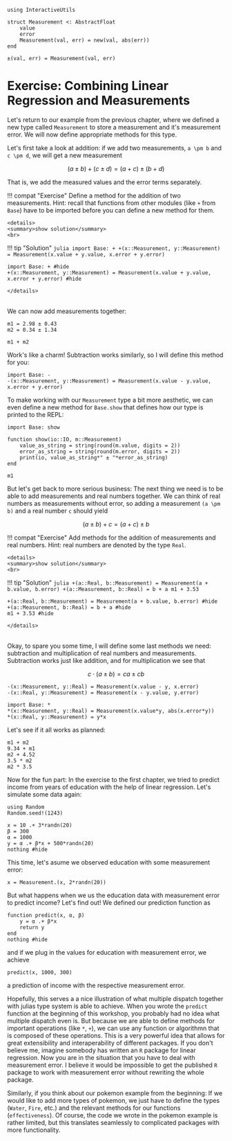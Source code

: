 ```@setup exercise_dispatch
using InteractiveUtils

struct Measurement <: AbstractFloat
    value
    error
    Measurement(val, err) = new(val, abs(err))
end

±(val, err) = Measurement(val, err)
```

# Exercise: Combining Linear Regression and Measurements

Let's return to our example from the previous chapter, where we defined a new type called `Measurement` to store a measurement and it's measurement error.
We will now define appropriate methods for this type.

Let's first take a look at addition: if we add two measurements, ``a \pm b`` and ``c \pm d``, we will get a new measurement
```math
(a \pm b) + (c \pm d) = (a + c) \pm (b + d)
```
That is, we add the measured values and the error terms separately.

!!! compat "Exercise"
    Define a method for the addition of two measurements.
    Hint: recall that functions from other modules (like `+` from `Base`) have to be imported before you can define a new method for them.

```@raw html
<details>
<summary>show solution</summary>
<br>
```
!!! tip "Solution"
    ```julia
    import Base: +
    +(x::Measurement, y::Measurement) = Measurement(x.value + y.value, x.error + y.error)
    ```
```@example exercise_dispatch
import Base: + #hide
+(x::Measurement, y::Measurement) = Measurement(x.value + y.value, x.error + y.error) #hide
```
```@raw html
</details>
```
\
We can now add measurements together:

```@example exercise_dispatch
m1 = 2.98 ± 0.43
m2 = 0.34 ± 1.34

m1 + m2
```

Work's like a charm!
Subtraction works similarly, so I will define this method for you:
```@example exercise_dispatch
import Base: -
-(x::Measurement, y::Measurement) = Measurement(x.value - y.value, x.error + y.error)
```

To make working with our `Measurement` type a bit more aesthetic, we can even define a new method for `Base.show` that defines how our type is printed to the REPL:

```@example exercise_dispatch
import Base: show

function show(io::IO, m::Measurement)
    value_as_string = string(round(m.value, digits = 2))
    error_as_string = string(round(m.error, digits = 2))
    print(io, value_as_string*" ± "*error_as_string)
end

m1
```
But let's get back to more serious business: The next thing we need is to be able to add measurements and real numbers together.
We can think of real numbers as measurements without error, so adding a measurement ``(a \pm b)`` and a real number ``c`` should yield

```math
(a \pm b) + c = (a + c) \pm b 
```

!!! compat "Exercise"
    Add methods for the addition of measurements and real numbers.
    Hint: real numbers are denoted by the type `Real`.

```@raw html
<details>
<summary>show solution</summary>
<br>
```
!!! tip "Solution"
    ```julia
    +(a::Real, b::Measurement) = Measurement(a + b.value, b.error)
    +(a::Measurement, b::Real) = b + a
    m1 + 3.53
    ```
```@example exercise_dispatch
+(a::Real, b::Measurement) = Measurement(a + b.value, b.error) #hide
+(a::Measurement, b::Real) = b + a #hide
m1 + 3.53 #hide
```
```@raw html
</details>
```
\
Okay, to spare you some time, I will define some last methods we need: subtraction and multiplication of real numbers and measurements. 
Subtraction works just like addition, and for multiplication we see that

```math
c \cdot (a \pm b) = ca \pm cb
```

```@example exercise_dispatch
-(x::Measurement, y::Real) = Measurement(x.value - y, x.error)
-(x::Real, y::Measurement) = Measurement(x - y.value, y.error)

import Base: *
*(x::Measurement, y::Real) = Measurement(x.value*y, abs(x.error*y))
*(x::Real, y::Measurement) = y*x
```

Let's see if it all works as planned:
```@example exercise_dispatch
m1 + m2
9.34 + m1
m2 + 4.52
3.5 * m2
m2 * 3.5
```

Now for the fun part: 
In the exercise to the first chapter, we tried to predict income from years of education with the help of linear regression.
Let's simulate some data again:

```@example exercise_dispatch
using Random
Random.seed!(1243)

x = 10 .+ 3*randn(20)
β = 300
α = 1000
y = α .+ β*x + 500*randn(20)
nothing #hide
```
This time, let's asume we observed education with some measurement error:

```@example exercise_dispatch
x = Measurement.(x, 2*randn(20))
```

But what happens when we us the education data with measurement error to predict income?
Let's find out! We defined our prediction function as

```@example exercise_dispatch
function predict(x, α, β)
    y = α .+ β*x
    return y
end
nothing #hide
```

and if we plug in the values for education with measurement error, we achieve
```@example exercise_dispatch
predict(x, 1000, 300)
```
a prediction of income with the respective measurement error.


Hopefully, this serves a a nice illustration of what multiple dispatch together with julias type system is able to achieve.
When you wrote the `predict` function at the beginning of this workshop, you probably had no idea what multiple dispatch even is.
But because we are able to define methods for important operations (like `*`, `+`), we can use any function or algorithmn that is composed of these operations.
This is a very powerful idea that allows for great extensibility and interaperability of different packages.
If you don't believe me, imagine somebody has written an `R` package for linear regression.
Now you are in the situation that you have to deal with measurement error.
I believe it would be impossible to get the published `R` package to work with measurement error without rewriting the whole package.


Similarly, if you think about our pokemon example from the beginning:
If we would like to add more types of pokemon, we just have to define the types (`Water`, `Fire`, etc.) and the relevant methods for our functions (`effectiveness`). Of course, the code we wrote in the pokemon example is rather limited, but this translates seamlessly to complicated packages with more functionality.